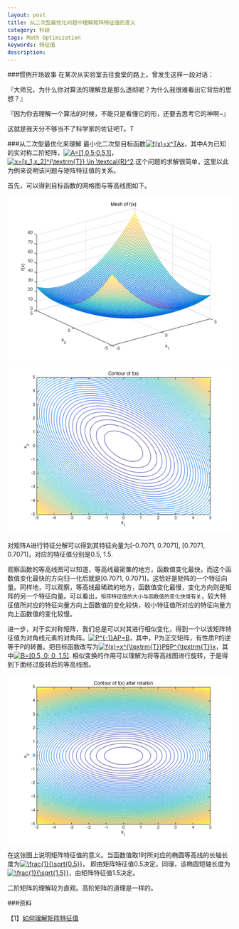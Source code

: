 ```yaml
---
layout: post
title: 从二次型最优化问题中理解矩阵特征值的意义
category: 科研
tags: Math Optimization 
keywords: 特征值
description: 
---
```


###惯例开场故事
在某次从实验室去往食堂的路上，曾发生这样一段对话：

『大师兄，为什么你对算法的理解总是那么透彻呢？为什么我很难看出它背后的思想？』

『因为你去理解一个算法的时候，不能只是看懂它的形，还要去思考它的神啊~』

这就是我天分不够当不了科学家的佐证吧T。T

###从二次型最优化来理解
最小化二次型目标函数<a href="http://www.codecogs.com/eqnedit.php?latex=f(x)=x^TAx" target="_blank"><img src="http://latex.codecogs.com/gif.latex?f(x)=x^TAx" title="f(x)=x^TAx" /></a>，其中A为已知的实对称二阶矩阵，<a href="http://www.codecogs.com/eqnedit.php?latex=A=[1,0.5;0.5,1]" target="_blank"><img src="http://latex.codecogs.com/gif.latex?A=[1,0.5;0.5,1]" title="A=[1,0.5;0.5,1]" /></a>，<a href="http://www.codecogs.com/eqnedit.php?latex=x=[x_1,x_2]^{\textrm{T}}&space;\in&space;\textcal{R}^2" target="_blank"><img src="http://latex.codecogs.com/gif.latex?x=[x_1,x_2]^{\textrm{T}}&space;\in&space;\textcal{R}^2" title="x=[x_1,x_2]^{\textrm{T}} \in \textcal{R}^2" /></a>.这个问题的求解很简单，这里以此为例来说明该问题与矩阵特征值的关系。

首先，可以得到目标函数的网格图与等高线图如下。

![1](/public/img/posts/mesh_of_f.png)
![2](/public/img/posts/contour_of_f.png)

对矩阵A进行特征分解可以得到其特征向量为[-0.7071, 0.7071], [0.7071, 0.7071]，对应的特征值分别是0.5, 1.5.

观察函数的等高线图可以知道，等高线最密集的地方，函数值变化最快，而这个函数值变化最快的方向归一化后就是[0.7071, 0.7071]，这恰好是矩阵的一个特征向量。同样地，可以观察，等高线最稀疏的地方，函数值变化最慢，变化方向则是矩阵的另一个特征向量。可以看出，`矩阵特征值的大小与函数值的变化快慢有关`，较大特征值所对应的特征向量方向上函数值的变化较快，较小特征值所对应的特征向量方向上函数值的变化较慢。

进一步，对于实对称矩阵，我们总是可以对其进行相似变化，得到一个以该矩阵特征值为对角线元素的对角阵。<a href="http://www.codecogs.com/eqnedit.php?latex=P^{-1}AP=B" target="_blank"><img src="http://latex.codecogs.com/gif.latex?P^{-1}AP=B" title="P^{-1}AP=B" /></a>，其中，P为正交矩阵，有性质P的逆等于P的转置。把目标函数改写为<a href="http://www.codecogs.com/eqnedit.php?latex=f(x)=x^{\textrm{T}}PBP^{\textrm{T}}x" target="_blank"><img src="http://latex.codecogs.com/gif.latex?f(x)=x^{\textrm{T}}PBP^{\textrm{T}}x" title="f(x)=x^{\textrm{T}}PBP^{\textrm{T}}x" /></a>，其中<a href="http://www.codecogs.com/eqnedit.php?latex=B=[0.5,&space;0;&space;0,&space;1.5]" target="_blank"><img src="http://latex.codecogs.com/gif.latex?B=[0.5,&space;0;&space;0,&space;1.5]" title="B=[0.5, 0; 0, 1.5]" /></a>. 相似变换的作用可以理解为将等高线图进行旋转，于是得到下面经过旋转后的等高线图。

![3](/public/img/posts/contour_of_f_B.png)

在这张图上说明矩阵特征值的意义。当函数值取1时所对应的椭圆等高线的长轴长度为<a href="http://www.codecogs.com/eqnedit.php?latex=\frac{1}{\sqrt{0.5}}" target="_blank"><img src="http://latex.codecogs.com/gif.latex?\frac{1}{\sqrt{0.5}}" title="\frac{1}{\sqrt{0.5}}" /></a>， 即由矩阵特征值0.5决定。同理，该椭圆短轴长度为<a href="http://www.codecogs.com/eqnedit.php?latex=\frac{1}{\sqrt{1.5}}" target="_blank"><img src="http://latex.codecogs.com/gif.latex?\frac{1}{\sqrt{1.5}}" title="\frac{1}{\sqrt{1.5}}" /></a>，由矩阵特征值1.5决定。

二阶矩阵的理解较为直观。高阶矩阵的道理是一样的。

###资料

【1】[如何理解矩阵特征值](http://www.zhihu.com/question/21874816/answer/19592526)



